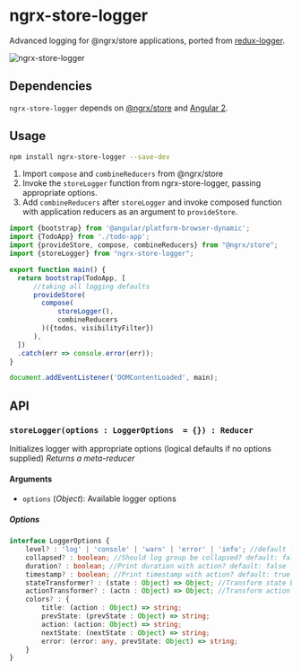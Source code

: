 # ngrx-store-logger
Advanced logging for @ngrx/store applications, ported from [redux-logger](https://github.com/fcomb/redux-logger).

![ngrx-store-logger](http://imgur.com/Fm2qfb5.png)

## Dependencies
`ngrx-store-logger` depends on [@ngrx/store](https://github.com/ngrx/store) and [Angular 2](https://github.com/angular/angular).

## Usage
```bash
npm install ngrx-store-logger --save-dev
```

1. Import `compose` and `combineReducers` from @ngrx/store
2. Invoke the `storeLogger` function from ngrx-store-logger, passing appropriate options. 
3. Add `combineReducers` after `storeLogger` and invoke composed function with application reducers as an argument to `provideStore`.

```ts
import {bootstrap} from '@angular/platform-browser-dynamic';
import {TodoApp} from './todo-app';
import {provideStore, compose, combineReducers} from "@ngrx/store";
import {storeLogger} from "ngrx-store-logger";

export function main() {
  return bootstrap(TodoApp, [
      //taking all logging defaults
      provideStore(
        compose(
            storeLogger(), 
            combineReducers
        )({todos, visibilityFilter})
      ),
  ])
  .catch(err => console.error(err));
}

document.addEventListener('DOMContentLoaded', main);
```

## API
### `storeLogger(options : LoggerOptions  = {}) : Reducer`
Initializes logger with appropriate options (logical defaults if no options supplied)
*Returns a meta-reducer*

#### Arguments
* `options` \(*Object*): Available logger options

##### Options

``` ts
interface LoggerOptions {
    level? : 'log' | 'console' | 'warn' | 'error' | 'info'; //default log
    collapsed? : boolean; //Should log group be collapsed? default: false
    duration? : boolean; //Print duration with action? default: false
    timestamp? : boolean; //Print timestamp with action? default: true
    stateTransformer? : (state : Object) => Object; //Transform state before print default: state => state
    actionTransformer? : (actn : Object) => Object; //Transform action before print default: actn => actn
    colors? : {
        title: (action : Object) => string;
        prevState: (prevState : Object) => string;
        action: (action: Object) => string;
        nextState: (nextState : Object) => string;
        error: (error: any, prevState: Object) => string;
    }
}
```
